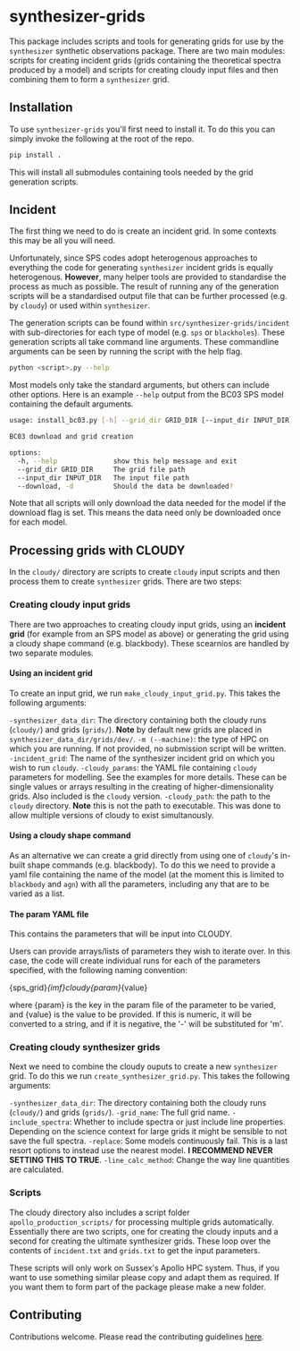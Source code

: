 # synthesizer-grids

This package includes scripts and tools for generating grids for use by the `synthesizer` synthetic observations package. There are two main modules: scripts for creating incident grids (grids containing the theoretical spectra produced by a model) and scripts for creating cloudy input files and then combining them to form a `synthesizer` grid.

## Installation

To use `synthesizer-grids` you'll first need to install it. To do this you can simply invoke the following at the root of the repo.

``` sh
pip install .
```

This will install all submodules containing tools needed by the grid generation scripts.

## Incident

The first thing we need to do is create an incident grid. In some contexts this may be all you will need.

Unfortunately, since SPS codes adopt heterogenous approaches to everything the code for generating `synthesizer` incident grids is equally heterogenous. **However**, many helper tools are provided to standardise the process as much as possible. The result of running any of the generation scripts will be a standardised output file that can be further processed (e.g. by `cloudy`) or used within `synthesizer`.

The generation scripts can be found within `src/synthesizer-grids/incident` with sub-directories for each type of model (e.g. `sps` or `blackholes`). These generation scripts all take command line arguments. These commandline arguments can be seen by running the script with the help flag.

``` sh
python <script>.py --help
```
Most models only take the standard arguments, but others can include other options. Here is an example `--help` output from the BC03 SPS model containing the default arguments.

``` sh
usage: install_bc03.py [-h] --grid_dir GRID_DIR [--input_dir INPUT_DIR] [--download]

BC03 download and grid creation

options:
  -h, --help              show this help message and exit
  --grid_dir GRID_DIR     The grid file path
  --input_dir INPUT_DIR   The input file path
  --download, -d          Should the data be downloaded?
```

Note that all scripts will only download the data needed for the model if the download flag is set. This means the data need only be downloaded once for each model.


## Processing grids with CLOUDY

In the `cloudy/` directory are scripts to create `cloudy` input scripts and then process them to create `synthesizer` grids. There are two steps:

### Creating cloudy input grids

There are two approaches to creating cloudy input grids, using an **incident grid** (for example from an SPS model as above) or generating the grid using a cloudy shape command (e.g. blackbody). These scearnios are handled by two separate modules.

#### Using an incident grid

To create an input grid, we run `make_cloudy_input_grid.py`. This takes the following arguments:

`-synthesizer_data_dir`: The directory containing both the cloudy runs (`cloudy/`) and grids (`grids/`). **Note** by default new grids are placed in `synthesizer_data_dir/grids/dev/`.
`-m (--machine)`: the type of HPC on which you are running. If not provided, no submission script will be written.
`-incident_grid`: The name of the synthesizer incident grid on which you wish to run `cloudy`.
`-cloudy_params`: the YAML file containing `cloudy` parameters for modelling. See the examples for more details. These can be single values or arrays resulting in the creating of higher-dimensionality grids. Also included is the `cloudy` version.
`-cloudy_path`: the path to the `cloudy` directory. **Note** this is not the path to executable. This was done to allow multiple versions of cloudy to exist simultanously.  

#### Using a cloudy shape command

As an alternative we can create a grid directly from using one of `cloudy`'s in-built shape commands (e.g. blackbody). To do this we need to provide a yaml file containing the name of the model (at the moment this is limited to `blackbody` and `agn`) with all the parameters, including any that are to be varied as a list.

#### The param YAML file
This contains the parameters that will be input into CLOUDY.

Users can provide arrays/lists of parameters they wish to iterate over. In this case, the code will create individual runs for each of the parameters specified, with the following naming convention:

{sps_grid}_{imf}_cloudy_{param}_{value}

where {param} is the key in the param file of the parameter to be varied, and {value} is the value to be provided. If this is numeric, it will be converted to a string, and if it is negative, the '-' will be substituted for 'm'.


### Creating cloudy synthesizer grids

Next we need to combine the cloudy ouputs to create a new `synthesizer` grid. To do this we run `create_synthesizer_grid.py`. This takes the following arguments:

`-synthesizer_data_dir`: The directory containing both the cloudy runs (`cloudy/`) and grids (`grids/`).
`-grid_name`: The full grid name.
`-include_spectra`: Whether to include spectra or just include line properties. Depending on the science context for large grids it might be sensible to not save the full spectra.
`-replace`: Some models continuously fail. This is a last resort options to instead use the nearest model. **I RECOMMEND NEVER SETTING THIS TO TRUE**.
`-line_calc_method`: Change the way line quantities are calculated.


### Scripts

The cloudy directory also includes a script folder `apollo_production_scripts/` for processing multiple grids automatically. Essentially there are two scripts, one for creating the cloudy inputs and a second for creating the ultimate synthesizer grids. These loop over the contents of `incident.txt` and `grids.txt` to get the input parameters. 

These scripts will only work on Sussex's Apollo HPC system. Thus, if you want to use something similar please copy and adapt them as required. If you want them to form part of the package please make a new folder.

## Contributing

Contributions welcome. Please read the contributing guidelines [here](https://github.com/flaresimulations/synthesizer/blob/main/docs/CONTRIBUTING.md).

